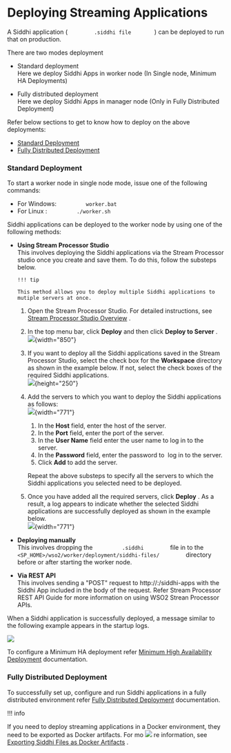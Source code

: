 # Deploying Streaming Applications

A Siddhi application ( `         .siddhi file        ` ) can be deployed
to run that on production.

There are two modes deployment

-   Standard deployment  
    Here we deploy Siddhi Apps in worker node (In Single node, Minimum
    HA Deployments)

<!-- -->

-   Fully distributed deployment  
    Here we deploy Siddhi Apps in manager node (Only in Fully
    Distributed Deployment)

Refer below sections to get to know how to deploy on the above
deployments:

-   [Standard
    Deployment](#DeployingStreamingApplications-StandardDeployment)
-   [Fully Distributed
    Deployment](#DeployingStreamingApplications-FullyDistributedDeployment)

### Standard Deployment

To start a worker node in single node mode, issue one of the following
commands:

-   For Windows: `          worker.bat         `
-   For Linux : `          ./worker.sh         `

Siddhi applications can be deployed to the worker node by using one of
the following methods:

-   **Using Stream Processor Studio**  
    This involves deploying the Siddhi applications via the Stream
    Processor studio once you create and save them. To do this, follow
    the substeps below.

        !!! tip
    
        This method allows you to deploy multiple Siddhi applications to
        mutiple servers at once.
    

      

    1.  Open the Stream Processor Studio. For detailed instructions, see
        [Stream Processor Studio
        Overview](https://docs.wso2.com/display/SP440/Stream+Processor+Studio+Overview)
        .
    2.  In the top menu bar, click **Deploy** and then click **Deploy to
        Server** .  
        ![](attachments/112391085/112391089.png){width="850"}
    3.  If you want to deploy all the Siddhi applications saved in the
        Stream Processor Studio, select the check box for the
        **Workspace** directory as shown in the example below. If not,
        select the check boxes of the required Siddhi applications.  
        ![](attachments/112391085/112391088.png){height="250"}
    4.  Add the servers to which you want to deploy the Siddhi
        applications as follows:  
        ![](attachments/112391085/112391087.png){width="771"}  
        1.  In the **Host** field, enter the host of the server.
        2.  In the **Port** field, enter the port of the server.
        3.  In the **User Name** field enter the user name to log in to
            the server.
        4.  In the **Password** field, enter the password to  log in to
            the server.
        5.  Click **Add** to add the server.

          
        Repeat the above substeps to specify all the servers to which
        the Siddhi applications you selected need to be deployed.  
          
    5.  Once you have added all the required servers, click **Deploy** .
        As a result, a log appears to indicate whether the selected
        Siddhi applications are successfully deployed as shown in the
        example below.  
        ![](attachments/112391085/112391086.png){width="771"}

-   **Deploying manually**  
    This involves dropping the `          .siddhi         ` file in to
    the
    `          <SP_HOME>/wso2/worker/deployment/siddhi-files/         `
    directory before or after starting the worker node.
-   **Via REST API**  
    This involves sending a "POST" request to http://:/siddhi-apps with
    the Siddhi App included in the body of the request. Refer Stream
    Processor REST API Guide for more information on using WSO2 Strean
    Processor APIs.

When a Siddhi application is successfully deployed, a message similar to
the following example appears in the startup logs.

![](attachments/112391085/112391090.png)

To configure a Minimum HA deployment refer [Minimum High Availability
Deployment](https://docs.wso2.com/display/SP440/Minimum+High+Availability+Deployment)
documentation.

### Fully Distributed Deployment

To successfully set up, configure and run Siddhi applications in a fully
distributed environment refer [Fully Distributed
Deployment](https://docs.wso2.com/display/SP440/Fully+Distributed+Deployment)
documentation.

!!! info

If you need to deploy streaming applications in a Docker environment,
they need to be exported as Docker artifacts. For mo
![](attachments/112391085/112391090.png) re information, see [Exporting
Siddhi Files as Docker
Artifacts](https://docs.wso2.com/display/SP440/Exporting+Siddhi+Files+as+Docker+Artifacts)
.


  
  
  
